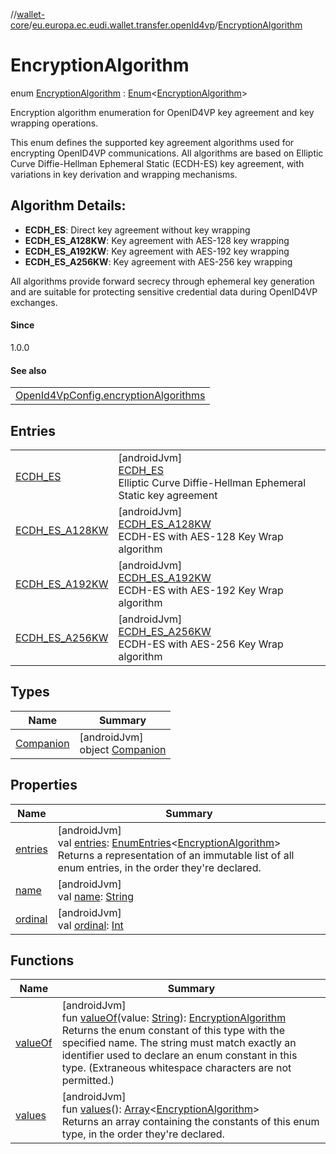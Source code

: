 //[wallet-core](../../../index.md)/[eu.europa.ec.eudi.wallet.transfer.openId4vp](../index.md)/[EncryptionAlgorithm](index.md)

# EncryptionAlgorithm

enum [EncryptionAlgorithm](index.md) : [Enum](https://kotlinlang.org/api/latest/jvm/stdlib/kotlin-stdlib/kotlin/-enum/index.html)&lt;[EncryptionAlgorithm](index.md)&gt; 

Encryption algorithm enumeration for OpenID4VP key agreement and key wrapping operations.

This enum defines the supported key agreement algorithms used for encrypting OpenID4VP communications. All algorithms are based on Elliptic Curve Diffie-Hellman Ephemeral Static (ECDH-ES) key agreement, with variations in key derivation and wrapping mechanisms.

## Algorithm Details:

- 
   **ECDH_ES**: Direct key agreement without key wrapping
- 
   **ECDH_ES_A128KW**: Key agreement with AES-128 key wrapping
- 
   **ECDH_ES_A192KW**: Key agreement with AES-192 key wrapping
- 
   **ECDH_ES_A256KW**: Key agreement with AES-256 key wrapping

All algorithms provide forward secrecy through ephemeral key generation and are suitable for protecting sensitive credential data during OpenID4VP exchanges.

#### Since

1.0.0

#### See also

| |
|---|
| [OpenId4VpConfig.encryptionAlgorithms](../-open-id4-vp-config/encryption-algorithms.md) |

## Entries

| | |
|---|---|
| [ECDH_ES](-e-c-d-h_-e-s/index.md) | [androidJvm]<br>[ECDH_ES](-e-c-d-h_-e-s/index.md)<br>Elliptic Curve Diffie-Hellman Ephemeral Static key agreement |
| [ECDH_ES_A128KW](-e-c-d-h_-e-s_-a128-k-w/index.md) | [androidJvm]<br>[ECDH_ES_A128KW](-e-c-d-h_-e-s_-a128-k-w/index.md)<br>ECDH-ES with AES-128 Key Wrap algorithm |
| [ECDH_ES_A192KW](-e-c-d-h_-e-s_-a192-k-w/index.md) | [androidJvm]<br>[ECDH_ES_A192KW](-e-c-d-h_-e-s_-a192-k-w/index.md)<br>ECDH-ES with AES-192 Key Wrap algorithm |
| [ECDH_ES_A256KW](-e-c-d-h_-e-s_-a256-k-w/index.md) | [androidJvm]<br>[ECDH_ES_A256KW](-e-c-d-h_-e-s_-a256-k-w/index.md)<br>ECDH-ES with AES-256 Key Wrap algorithm |

## Types

| Name | Summary |
|---|---|
| [Companion](-companion/index.md) | [androidJvm]<br>object [Companion](-companion/index.md) |

## Properties

| Name | Summary |
|---|---|
| [entries](entries.md) | [androidJvm]<br>val [entries](entries.md): [EnumEntries](https://kotlinlang.org/api/latest/jvm/stdlib/kotlin-stdlib/kotlin.enums/-enum-entries/index.html)&lt;[EncryptionAlgorithm](index.md)&gt;<br>Returns a representation of an immutable list of all enum entries, in the order they're declared. |
| [name](../-encryption-method/-x-c20-p/index.md#-372974862%2FProperties%2F1615067946) | [androidJvm]<br>val [name](../-encryption-method/-x-c20-p/index.md#-372974862%2FProperties%2F1615067946): [String](https://kotlinlang.org/api/latest/jvm/stdlib/kotlin-stdlib/kotlin/-string/index.html) |
| [ordinal](../-encryption-method/-x-c20-p/index.md#-739389684%2FProperties%2F1615067946) | [androidJvm]<br>val [ordinal](../-encryption-method/-x-c20-p/index.md#-739389684%2FProperties%2F1615067946): [Int](https://kotlinlang.org/api/latest/jvm/stdlib/kotlin-stdlib/kotlin/-int/index.html) |

## Functions

| Name | Summary |
|---|---|
| [valueOf](value-of.md) | [androidJvm]<br>fun [valueOf](value-of.md)(value: [String](https://kotlinlang.org/api/latest/jvm/stdlib/kotlin-stdlib/kotlin/-string/index.html)): [EncryptionAlgorithm](index.md)<br>Returns the enum constant of this type with the specified name. The string must match exactly an identifier used to declare an enum constant in this type. (Extraneous whitespace characters are not permitted.) |
| [values](values.md) | [androidJvm]<br>fun [values](values.md)(): [Array](https://kotlinlang.org/api/latest/jvm/stdlib/kotlin-stdlib/kotlin/-array/index.html)&lt;[EncryptionAlgorithm](index.md)&gt;<br>Returns an array containing the constants of this enum type, in the order they're declared. |
